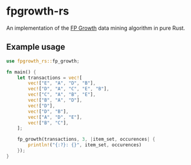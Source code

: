 # fpgrowth-rs

An implementation of the [FP Growth][1] data mining algorithm in pure Rust.

## Example usage

```rust
use fpgrowth_rs::fp_growth;

fn main() {
    let transactions = vec![
        vec!["E", "A", "D", "B"],
        vec!["D", "A", "C", "E", "B"],
        vec!["C", "A", "B", "E"],
        vec!["B", "A", "D"],
        vec!["D"],
        vec!["D", "B"],
        vec!["A", "D", "E"],
        vec!["B", "C"],
    ];

    fp_growth(transactions, 3, |item_set, occurences| {
        println!("{:?}: {}", item_set, occurences)
    });
}
```

[1]: https://en.wikipedia.org/wiki/Association_rule_learning#FP-growth_algorithm
